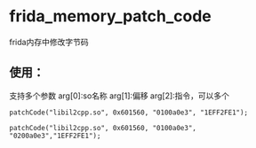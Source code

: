 # frida_memory_patch_code
frida内存中修改字节码

## 使用：
支持多个参数
arg[0]:so名称
arg[1]:偏移
arg[2]:指令，可以多个

```patchCode("libil2cpp.so", 0x601560, "0100a0e3", "1EFF2FE1");```

```patchCode("libil2cpp.so", 0x601560, "0100a0e3", "0200a0e3","1EFF2FE1");```
